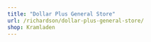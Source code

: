 ```yaml
---
title: "Dollar Plus General Store"
url: /richardson/dollar-plus-general-store/
shop: Kramladen
---
```

